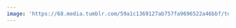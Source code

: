 ```yaml
---
image: 'https://68.media.tumblr.com/59a1c1369127ab757fa9696522a46bbf/tumblr_n9ffp8Cnnl1tbdx3so1_r1_1280.jpg'
---
```

